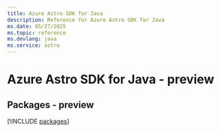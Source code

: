 ```yaml
---
title: Azure Astro SDK for Java
description: Reference for Azure Astro SDK for Java
ms.date: 05/27/2025
ms.topic: reference
ms.devlang: java
ms.service: astro
---
```

# Azure Astro SDK for Java - preview
## Packages - preview
[!INCLUDE [packages](astro-index.md)]